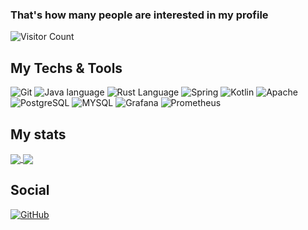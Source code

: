 
### That's how many people are interested in my profile
![Visitor Count](https://profile-counter.glitch.me/Demandss/count.svg)

## My Techs & Tools


![Git](https://img.shields.io/badge/git%20-%23F05033.svg?&style=for-the-badge&logo=git&logoColor=white)
![Java language](https://img.shields.io/badge/Java%20-%23e66400.svg?&style=for-the-badge&logo=java&ogoColor=white)
![Rust Language](https://img.shields.io/badge/Rust%20-%23e66400.svg?&style=for-the-badge&logo=rust&ogoColor=white&color=inactive)
![Spring](https://img.shields.io/badge/Spring%20-%236CB33D.svg?&style=for-the-badge&logo=spring&logoColor=white)
![Kotlin](https://img.shields.io/badge/Kotlin%20-%23B026EB.svg?&style=for-the-badge&logo=kotlin&logoColor=white)
![Apache](https://img.shields.io/badge/apache%20-%23d02678.svg?&style=for-the-badge&logo=apache&logoColor=white)
![PostgreSQL](https://img.shields.io/badge/postgres-%23316192.svg?&style=for-the-badge&logo=postgresql&logoColor=white)
![MYSQL](https://img.shields.io/badge/mysql-%2300f.svg?&style=for-the-badge&logo=mysql&logoColor=white)
![Grafana](https://img.shields.io/badge/grafana-%23F05033.svg?&style=for-the-badge&logo=grafana&logoColor=white)
![Prometheus](https://img.shields.io/badge/prometheus-%23F05033.svg?&style=for-the-badge&logo=prometheus&logoColor=white)


## My stats
<a href="https://github.com/anuraghazra/github-readme-stats">
  <img align="center" src="https://github-readme-stats.vercel.app/api?username=Demandss&&show_icons=true&theme=tokyonight&count_private=true" />
</a>
<a href="https://github.com/anuraghazra/convoychat">
  <img align="center" src="https://github-readme-stats.designdeveloperr.vercel.app/api/top-langs/?username=Demandss&theme=tokyonight&hide_langs_below=1&layout=compact&langs_count=20" />
</a>

## Social
[![GitHub](https://img.shields.io/badge/GitHub-%2312100E.svg?&style=for-the-badge&logo=Github&logoColor=white)](https://github.com/demandss)

